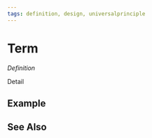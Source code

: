```yaml
---
tags: definition, design, universalprinciple
---
```

# Term
*Definition*

Detail

## Example

## See Also
